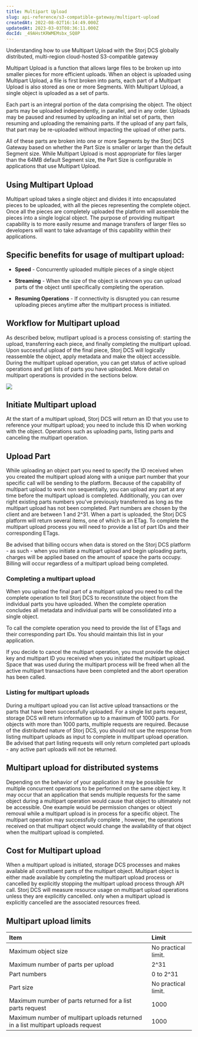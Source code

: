 ```yaml
---
title: Multipart Upload
slug: api-reference/s3-compatible-gateway/multipart-upload
createdAt: 2022-08-02T16:14:49.000Z
updatedAt: 2023-03-03T08:36:11.000Z
docId: _49AHstKRWMEMsbx_SQ8P
---
```


Understanding how to use Multipart Upload with the Storj DCS globally  distributed, multi-region cloud-hosted S3-compatible gateway

Multipart Upload is a function that allows large files to be broken up into smaller pieces for more efficient uploads. When an object is uploaded using Multipart Upload, a file is first broken into parts, each part of a Multipart Upload is also stored as one or more Segments. With Multipart Upload, a single object is uploaded as a set of parts.&#x20;

Each part is an integral portion of the data comprising the object. The object parts may be uploaded independently, in parallel, and in any order. Uploads may be paused and resumed by uploading an initial set of parts, then resuming and uploading the remaining parts. If the upload of any part fails, that part may be re-uploaded without impacting the upload of other parts.

&#x20;All of these parts are broken into one or more Segments by the Storj DCS Gateway based on whether the Part Size is smaller or larger than the default Segment size. While Multipart Upload is most appropriate for files larger than the 64MB default Segment size, the Part Size is configurable in applications that use Multipart Upload.&#x20;

## Using Multipart Upload&#x20;

Multipart upload takes a single object and divides it into encapsulated pieces to be uploaded, with all the pieces representing the complete object.  Once all the pieces are completely uploaded the platform will assemble the pieces into a single logical object.  The purpose of providing multipart capability is to more easily resume and manage transfers of larger files so developers will want to take advantage of this capability within their applications.

## Specific benefits for usage of multipart upload:

*   **Speed** - Concurrently uploaded multiple pieces of a single object

*   **Streaming** - When the size of the object is unknown you can upload parts of the object until specifically completing the operation.

*   **Resuming Operations** - If connectivity is disrupted you can resume uploading pieces anytime after the multipart process is initiated. &#x20;

## Workflow for Multipart upload

As described below, mutlipart upload is a process consisting of: starting the upload, transferring each piece, and finally completing the multipart upload.  Upon successful upload of the final piece, Storj DCS will logically reassemble the object, apply metadata and make the object accessible.  During the multipart upload operation, you can get status of active upload operations and get lists of parts you have uploaded.  More detail on multipart operations is provided in the sections below.

![](https://archbee-image-uploads.s3.amazonaws.com/kv3plx2xmXcUGcVl4Lttj/9qF0Kk8WCViIQLFoL5pZD_storj.png)

## Initiate Multipart upload

At the start of a multipart upload, Storj DCS will return an ID that you use to reference your multipart upload; you need to include this ID when working with the object.  Operations such as uploading parts, listing parts and canceling the multipart operation.

## Upload Part

While uploading an object part you need to specify the ID received when you created the multipart upload along with a unique part number that your specific call will be sending to the platform.  Because of the capability of multipart upload to work non sequentially, you can upload any part at any time before the multipart upload is completed. Additionally, you can over right existing parts numbers you've previously transferred as long as the multipart upload has not been completed.  Part numbers are chosen by the client and are between 1 and 2^31.  When a part is uploaded, the Storj DCS platform will return several items, one of which is an ETag.  To complete the multipart upload process you will need to provide a list of part IDs and their corresponding ETags.

Be advised that billing occurs when data is stored on the Storj DCS platform - as such - when you initiate a multipart upload and begin uploading parts, charges will be applied based on the amount of space the parts occupy.  Billing will occur regardless of a multipart upload being completed. &#x20;

### Completing a multipart upload

When you upload the final part of a multipart upload you need to call the complete operation to tell Storj DCS to reconstitute the object from the individual parts you have uploaded. When the complete operation concludes all metadata and individual parts will be consolidated into a single object.

To call the complete operation you need to provide the list of ETags and their corresponding part IDs.  You should maintain this list in your application.

If you decide to cancel the multipart operation, you must provide the object key and multipart ID you received when you initiated the multipart upload.  Space that was used during the multipart process will be freed when all the active multipart transactions have been completed and the abort operation has been called.

### Listing for multipart uploads

During a multipart upload you can list active upload transactions or the parts that have been successfully uploaded. For a single list parts request, storage DCS will return information up to a maximum of 1000 parts.  For objects with more than 1000 parts, multiple requests are required. Because of the distributed nature of Storj DCS, you should not use the response from listing multipart uploads as input to complete in multipart upload operation.  Be advised that part listing requests will only return completed part uploads - any active part uploads will not be returned.

## Multipart upload for distributed systems

Depending on the behavior of your application it may be possible for multiple concurrent operations to be performed on the same object key.  It may occur that an application that sends multiple requests for the same object during a multipart operation would cause that object to ultimately not be accessible.  One example would be permission changes or object removal while a multipart upload is in process for a specific object. The multipart operation may successfully complete , however, the operations received on that multipart object would change the availability of that object when the multipart upload is completed.

## Cost for Multipart upload

When a multipart upload is initiated, storage DCS processes and makes available all constituent parts of the multipart object.  Multipart object is either made available by completing the multipart upload process or cancelled by explicitly stopping the multipart upload process through API call.  Storj DCS will measure resource usage on multipart upload operations unless they are explicitly cancelled.  only when a multipart upload is explicitly cancelled are the associated resources freed.

## Multipart upload limits

| **Item**                                                                         | **Limit**           |
| :------------------------------------------------------------------------------- | :------------------ |
| Maximum object size                                                              | No practical limit. |
| Maximum number of parts per upload                                               | 2^31                |
| Part numbers                                                                     | 0 to 2^31           |
| Part size                                                                        | No practical limit. |
| Maximum number of parts returned for a list parts request                        | 1000                |
| Maximum number of multipart uploads returned in a list multipart uploads request | 1000                |

